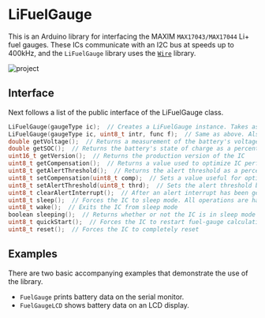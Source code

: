 LiFuelGauge
===========

This is an Arduino library for interfacing the MAXIM `MAX17043/MAX17044` Li+ fuel gauges. These ICs communicate with an I2C bus at speeds up to 400kHz, and the `LiFuelGauge` library uses the [`Wire`](http://arduino.cc/en/reference/wire) library.

![project](http://i859.photobucket.com/albums/ab154/lampnick67/fuelgauge_project_zpsfe9f4efe.png)

Interface
---------

Next follows a list of the public interface of the LiFuelGauge class.

```cpp
LiFuelGauge(gaugeType ic);  // Creates a LiFuelGauge instance. Takes as argument the type of the IC. Either MAX17043 or MAX17044
LiFuelGauge(gaugeType ic, uint8_t intr, func f);  // Same as above. Also attaches the user defined function f to interrupt number intr. These arguments associate with the ALRT interrupt. The function f must take no arguments and return no values
double getVoltage();  // Returns a measurement of the battery's voltage. MAX17043: 0-5V w/ 1.25mV res. MAX17044: 0-10V w/ 2.5mV res.
double getSOC();  // Returns the battery's state of charge as a percentage of the full capacity. The resolution is 1/256%
uint16_t getVersion();  // Returns the production version of the IC
uint8_t getCompensation();  // Returns a value used to optimize IC performance to different operating conditions
uint8_t getAlertThreshold();  // Returns the alert threshold as a percentage below which an alert interrupt is generated
uint8_t setCompensation(uint8_t comp);  // Sets a value useful for optimizing IC performance to different operating conditions
uint8_t setAlertThreshold(uint8_t thrd);  // Sets the alert threshold below which an alert interrupt is generated. The acceptable range is 1-32%. Default threshold is 4%
uint8_t clearAlertInterrupt();  // After an alert interrupt has been generated, it resets the interrupt. No interrupt will be regenerated until the battery's SOC rises above the alert threshold and then falls below that again.
uint8_t sleep();  // Forces the IC to sleep mode. All operations are halted
uint8_t wake();  // Exits the IC from sleep mode
boolean sleeping();  // Returns whether or not the IC is in sleep mode
uint8_t quickStart();  // Forces the IC to restart fuel-gauge calculations
uint8_t reset();  // Forces the IC to completely reset
```



Examples
--------

There are two basic accompanying examples that demonstrate the use of the library.
* `FuelGauge` prints battery data on the serial monitor.
* `FuelGaugeLCD` shows battery data on an LCD display.
